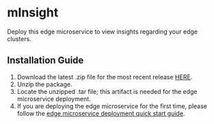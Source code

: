 # mInsight
Deploy this edge microservice to view insights regarding your edge clusters.

## Installation Guide

1. Download the latest .zip file for the most recent release [HERE](https://github.com/edgeMicroservice/mInsight/releases).
2. Unzip the package.
3. Locate the unzipped .tar file; this artifact is needed for the edge microservice deployment.
4. If you are deploying the edge microservice for the first time, please follow the [edge microservice deployment quick start guide](https://devdocs.mimik.com/tutorials/01-index/01-index).
